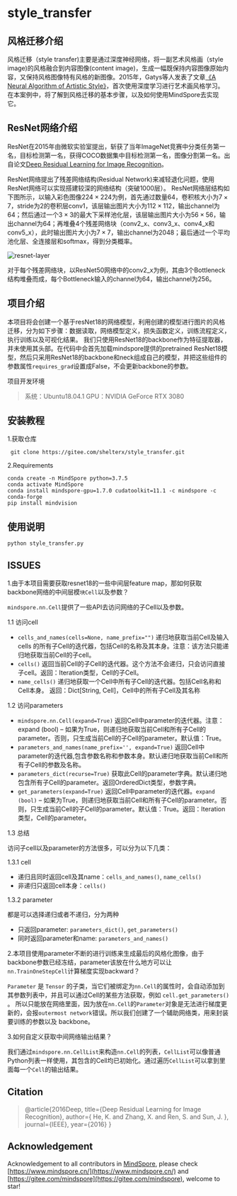 # style_transfer

## 风格迁移介绍

风格迁移（style transfer)主要是通过深度神经网络，将一副艺术风格画（style image)的风格融合到内容图像(content image)，生成一幅既保持内容图像原始内容，又保持风格图像特有风格的新图像。2015年，Gatys等人发表了文章[《A Neural Algorithm of Artistic Style》](https://arxiv.org/abs/1508.06576)，首次使用深度学习进行艺术画风格学习。
在本案例中，将了解到风格迁移的基本步骤，以及如何使用MindSpore去实现它。

## ResNet网络介绍

ResNet在2015年由微软实验室提出，斩获了当年ImageNet竞赛中分类任务第一名，目标检测第一名，获得COCO数据集中目标检测第一名，图像分割第一名。出自论文[Deep Residual Learning for Image Recognition](https://arxiv.org/pdf/1512.03385.pdf)。

ResNet网络提出了残差网络结构(Residual Network)来减轻退化问题，使用ResNet网络可以实现搭建较深的网络结构（突破1000层）。
ResNet网络层结构如下图所示，以输入彩色图像$224\times224$为例，首先通过数量64，卷积核大小为$7\times7$，stride为2的卷积层conv1，该层输出图片大小为$112\times112$，输出channel为64；然后通过一个$3\times3$的最大下采样池化层，该层输出图片大小为$56\times56$，输出channel为64；再堆叠4个残差网络块（conv2_x、conv3_x、conv4_x和conv5_x），此时输出图片大小为$7\times7$，输出channel为2048；最后通过一个平均池化层、全连接层和softmax，得到分类概率。

![resnet-layer](https://mindspore-website.obs.cn-north-4.myhuaweicloud.com/website-images/master/tutorials/application/source_zh_cn/cv/images/resnet_2.png)

对于每个残差网络块，以ResNet50网络中的conv2_x为例，其由3个Bottleneck结构堆叠而成，每个Bottleneck输入的channel为64，输出channel为256。

## 项目介绍

本项目将会创建一个基于resNet18的网络模型，利用创建的模型进行图片的风格迁移，分为如下步骤：数据读取，网络模型定义，损失函数定义，训练流程定义，执行训练以及可视化结果。
我们只使用ResNet18的backbone作为特征提取器，并未使用其头部。在代码中会首先加载mindspore提供的pretrained ResNet18模型，然后只采用ResNet18的backbone和neck组成自己的模型，并把这些组件的参数属性`requires_grad`设置成False，不会更新backbone的参数。

项目开发环境

> 系统：Ubuntu18.04.1
> GPU：NVIDIA GeForce RTX 3080

## 安装教程

1.获取仓库

```shell
 git clone https://gitee.com/shelterx/style_transfer.git
```

2.Requirements

```shell
conda create -n MindSpore python=3.7.5
conda activate MindSpore
conda install mindspore-gpu=1.7.0 cudatoolkit=11.1 -c mindspore -c conda-forge
pip install mindvision
```

## 使用说明

```shell
python style_transfer.py
```

## ISSUES

1.由于本项目需要获取resnet18的一些中间层feature map，那如何获取backbone网络的中间层模`块Cell`以及参数？

`mindspore.nn.Cell`提供了一些API去访问网络的子Cell以及参数。

1.1 访问cell

- `cells_and_names(cells=None, name_prefix="")`
    递归地获取当前Cell及输入 cells 的所有子Cell的迭代器，包括Cell的名称及其本身。注意：该方法只能递归地获取当前Cell的子cell。
- `cells()`
    返回当前Cell的子Cell的迭代器。这个方法不会递归，只会访问直接子cell。返回：Iteration类型，Cell的子Cell。
- `name_cells()`
    递归地获取一个Cell中所有子Cell的迭代器。包括Cell名称和Cell本身。
    返回：Dict[String, Cell]，Cell中的所有子Cell及其名称

1.2 访问parameters

- `mindspore.nn.Cell(expand=True)`
   返回Cell中parameter的迭代器。注意：expand (bool) – 如果为True，则递归地获取当前Cell和所有子Cell的parameter。否则，只生成当前Cell的子Cell的parameter。默认值：True。
- `parameters_and_names(name_prefix='', expand=True)`
    返回Cell中parameter的迭代器,包含参数名称和参数本身。默认递归地获取当前Cell和所有子Cell的参数及名称。
- `parameters_dict(recurse=True)`
    获取此Cell的parameter字典。默认递归地包含所有子Cell的parameter。返回OrderedDict类型，参数字典。
- `get_parameters(expand=True)`
    返回Cell中parameter的迭代器。`expand (bool)` – 如果为True，则递归地获取当前Cell和所有子Cell的parameter。否则，只生成当前Cell的子Cell的parameter。默认值：True。返回：Iteration类型，Cell的parameter。

1.3 总结

  访问子cell以及parameter的方法很多，可以分为以下几类：

1.3.1 cell

- 递归且同时返回cell及其name：`cells_and_names()`, `name_cells()`
- 非递归只返回cell本身：`cells()`

1.3.2 parameter

  都是可以选择递归或者不递归，分为两种

- 只返回parameter: `parameters_dict()`, `get_parameters()`
- 同时返回parameter和name: `parameters_and_names()`

2.本项目使用parameter不断的进行训练来生成最后的风格化图像，由于backbone参数已经冻结，parameter该放在什么地方可以让`nn.TrainOneStepCell`计算梯度实现backward？

`Parameter` 是 `Tensor` 的子类，当它们被绑定为`nn.Cell`的属性时，会自动添加到其参数列表中，并且可以通过Cell的某些方法获取，例如 `cell.get_parameters()` 。
所以只能放在网络里面，因为放在`nn.Cell`的`Parameter`对象是无法进行梯度更新的，会报`outermost network`错误。所以我们创建了一个辅助网络类，用来封装要训练的参数以及
backbone。

3.如何自定义获取中间网络输出结果？

我们通过`mindspore.nn.CellList`来构造`nn.Cell`的列表，`CellList`可以像普通Python列表一样使用，其包含的Cell均已初始化。通过遍历`CellList`可以拿到里面每一个`Cell`的输出结果。

## Citation

> @article{2016Deep,
> title={Deep Residual Learning for Image Recognition},
> author={ He, K.  and  Zhang, X.  and  Ren, S.  and  Sun, J. },
> journal={IEEE},
> year={2016}
> }

## Acknowledgement

Acknowledgement to all contributors in [MindSpore](https://gitee.com/mindspore), please check [https://www.mindspore.cn/](https://www.mindspore.cn/) and [https://gitee.com/mindspore](https://gitee.com/mindspore), welcome to star!
